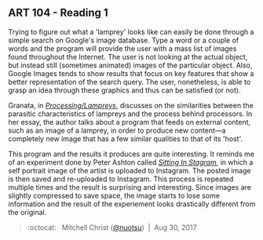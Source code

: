 ## ART 104 - Reading 1
Trying to figure out what a 'lamprey' looks like can easily be done through a simple search on Google's image database. Type a word or a couple of words and the program will provide the user with a mass list of images found throughout the Internet. The user is not looking at the actual object, but instead still (sometimes animated) images of the particular object. Also, Google Images tends to show results that focus on key features that show a better representation of the search query. The user, nonetheless, is able to grasp an idea through these graphics and thus can be satisfied (or not).

Granata, in _[Processing/Lampreys](http://www.ctrl-z.net.au/articles/issue-6/granata-processing-lampreys/)_, discusses on the similarities between the parasitic characteristics of lampreys and the process behind processors. In her essay, the author talks about a program that feeds on external content, such as an image of a lamprey, in order to produce new content—a completely new image that has a few similar qualities to that of its 'host'.

This program and the results it produces are quite interesting. It reminds me of an experiment done by Peter Ashton called _[Sitting In Stagram](http://art.peteashton.com/sitting-in-stagram/)_, in which a self portrait image of the artist is uploaded to Instagram. The posted image is then saved and re-uploaded to Instagram. This process is repeated multiple times and the result is surprising and interesting. Since images are slightly compressed to save space, the image starts to lose some information and the result of the experiement looks drastically different from the original.

> :octocat: &nbsp; Mitchell Christ ([@nuotsu](https://github.com/nuotsu)) &nbsp;|&nbsp; Aug 30, 2017
